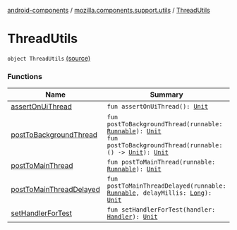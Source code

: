 [android-components](../../index.md) / [mozilla.components.support.utils](../index.md) / [ThreadUtils](./index.md)

# ThreadUtils

`object ThreadUtils` [(source)](https://github.com/mozilla-mobile/android-components/blob/master/components/support/utils/src/main/java/mozilla/components/support/utils/ThreadUtils.kt#L11)

### Functions

| Name | Summary |
|---|---|
| [assertOnUiThread](assert-on-ui-thread.md) | `fun assertOnUiThread(): `[`Unit`](https://kotlinlang.org/api/latest/jvm/stdlib/kotlin/-unit/index.html) |
| [postToBackgroundThread](post-to-background-thread.md) | `fun postToBackgroundThread(runnable: `[`Runnable`](https://developer.android.com/reference/java/lang/Runnable.html)`): `[`Unit`](https://kotlinlang.org/api/latest/jvm/stdlib/kotlin/-unit/index.html)<br>`fun postToBackgroundThread(runnable: () -> `[`Unit`](https://kotlinlang.org/api/latest/jvm/stdlib/kotlin/-unit/index.html)`): `[`Unit`](https://kotlinlang.org/api/latest/jvm/stdlib/kotlin/-unit/index.html) |
| [postToMainThread](post-to-main-thread.md) | `fun postToMainThread(runnable: `[`Runnable`](https://developer.android.com/reference/java/lang/Runnable.html)`): `[`Unit`](https://kotlinlang.org/api/latest/jvm/stdlib/kotlin/-unit/index.html) |
| [postToMainThreadDelayed](post-to-main-thread-delayed.md) | `fun postToMainThreadDelayed(runnable: `[`Runnable`](https://developer.android.com/reference/java/lang/Runnable.html)`, delayMillis: `[`Long`](https://kotlinlang.org/api/latest/jvm/stdlib/kotlin/-long/index.html)`): `[`Unit`](https://kotlinlang.org/api/latest/jvm/stdlib/kotlin/-unit/index.html) |
| [setHandlerForTest](set-handler-for-test.md) | `fun setHandlerForTest(handler: `[`Handler`](https://developer.android.com/reference/android/os/Handler.html)`): `[`Unit`](https://kotlinlang.org/api/latest/jvm/stdlib/kotlin/-unit/index.html) |
